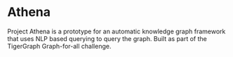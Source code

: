 # Athena
Project Athena is a prototype for an automatic knowledge graph framework that uses NLP based querying to query the graph.  Built as part of the TigerGraph Graph-for-all challenge.
